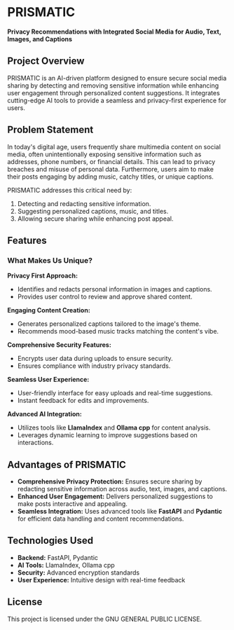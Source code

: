 # PRISMATIC

**Privacy Recommendations with Integrated Social Media for Audio, Text, Images, and Captions**

## Project Overview

PRISMATIC is an AI-driven platform designed to ensure secure social media sharing by detecting and removing sensitive information while enhancing user engagement through personalized content suggestions. It integrates cutting-edge AI tools to provide a seamless and privacy-first experience for users.

## Problem Statement

In today's digital age, users frequently share multimedia content on social media, often unintentionally exposing sensitive information such as addresses, phone numbers, or financial details. This can lead to privacy breaches and misuse of personal data. Furthermore, users aim to make their posts engaging by adding music, catchy titles, or unique captions. 

PRISMATIC addresses this critical need by:
1. Detecting and redacting sensitive information.
2. Suggesting personalized captions, music, and titles.
3. Allowing secure sharing while enhancing post appeal.

## Features

### What Makes Us Unique?
 **Privacy First Approach:**
  - Identifies and redacts personal information in images and captions.
  - Provides user control to review and approve shared content.
  
 **Engaging Content Creation:**
  - Generates personalized captions tailored to the image's theme.
  - Recommends mood-based music tracks matching the content's vibe.

 **Comprehensive Security Features:**
  - Encrypts user data during uploads to ensure security.
  - Ensures compliance with industry privacy standards.

 **Seamless User Experience:**
  - User-friendly interface for easy uploads and real-time suggestions.
  - Instant feedback for edits and improvements.

 **Advanced AI Integration:**
  - Utilizes tools like **LlamaIndex** and **Ollama cpp** for content analysis.
  - Leverages dynamic learning to improve suggestions based on interactions.

## Advantages of PRISMATIC
 - **Comprehensive Privacy Protection:** Ensures secure sharing by redacting sensitive information across audio, text, images, and captions.
 - **Enhanced User Engagement:** Delivers personalized suggestions to make posts interactive and appealing.
 - **Seamless Integration:** Uses advanced tools like **FastAPI** and **Pydantic** for efficient data handling and content recommendations.

## Technologies Used
- **Backend:** FastAPI, Pydantic
- **AI Tools:** LlamaIndex, Ollama cpp
- **Security:** Advanced encryption standards
- **User Experience:** Intuitive design with real-time feedback

## License
This project is licensed under the GNU GENERAL PUBLIC LICENSE. 

